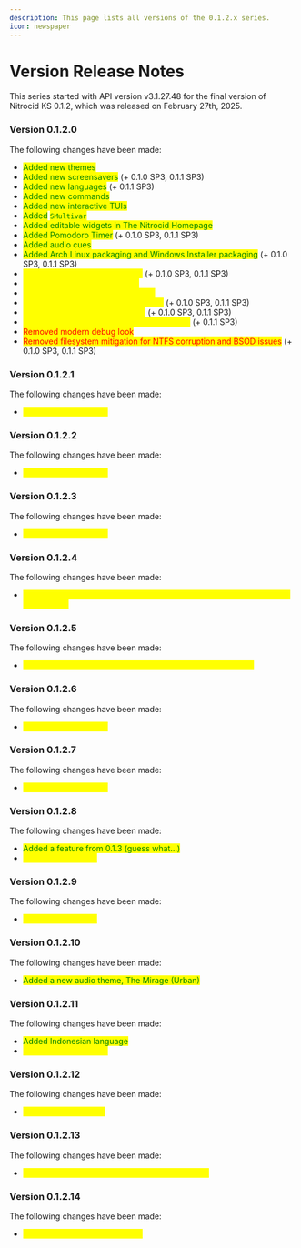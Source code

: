 ```yaml
---
description: This page lists all versions of the 0.1.2.x series.
icon: newspaper
---
```


# Version Release Notes

This series started with API version v3.1.27.48 for the final version of Nitrocid KS 0.1.2, which was released on February 27th, 2025.

### Version 0.1.2.0

The following changes have been made:

* <mark style="color:green;">Added new themes</mark>
* <mark style="color:green;">Added new screensavers</mark> (+ 0.1.0 SP3, 0.1.1 SP3)
* <mark style="color:green;">Added new languages</mark> (+ 0.1.1 SP3)
* <mark style="color:green;">Added new commands</mark>
* <mark style="color:green;">Added new interactive TUIs</mark>
* <mark style="color:green;">Added</mark> <mark style="color:green;"></mark><mark style="color:green;">`SMultivar`</mark>
* <mark style="color:green;">Added editable widgets in The Nitrocid Homepage</mark>
* <mark style="color:green;">Added Pomodoro Timer</mark> (+ 0.1.0 SP3, 0.1.1 SP3)
* <mark style="color:green;">Added audio cues</mark>
* <mark style="color:green;">Added Arch Linux packaging and Windows Installer packaging</mark> (+ 0.1.0 SP3, 0.1.1 SP3)
* <mark style="color:yellow;">Made the kernel more attractive</mark> (+ 0.1.0 SP3, 0.1.1 SP3)
* <mark style="color:yellow;">Refactored some API functions</mark>
* <mark style="color:yellow;">Separated cultures from languages</mark>
* <mark style="color:yellow;">Improvements in shutdown sequence</mark> (+ 0.1.0 SP3, 0.1.1 SP3)
* <mark style="color:yellow;">Themes now parse more quickly</mark> (+ 0.1.0 SP3, 0.1.1 SP3)
* <mark style="color:yellow;">Consolidated locale tools to Nitrocid.Locales</mark> (+ 0.1.1 SP3)
* <mark style="color:red;">Removed modern debug look</mark>
* <mark style="color:red;">Removed filesystem mitigation for NTFS corruption and BSOD issues</mark> (+ 0.1.0 SP3, 0.1.1 SP3)

### Version 0.1.2.1

The following changes have been made:

* <mark style="color:yellow;">General improvements</mark>

### Version 0.1.2.2

The following changes have been made:

* <mark style="color:yellow;">General improvements</mark>

### Version 0.1.2.3

The following changes have been made:

* <mark style="color:yellow;">General improvements</mark>

### Version 0.1.2.4

The following changes have been made:

* <mark style="color:yellow;">Fixed configuration system crash upon encountering no icons addon in Nitrocid Lite</mark>

### Version 0.1.2.5

The following changes have been made:

* <mark style="color:yellow;">Fixed crucial file manager TUIs getting stuck in empty folders</mark>

### Version 0.1.2.6

The following changes have been made:

* <mark style="color:yellow;">General improvements</mark>

### Version 0.1.2.7

The following changes have been made:

* <mark style="color:yellow;">General improvements</mark>

### Version 0.1.2.8

The following changes have been made:

* <mark style="color:green;">Added a feature from 0.1.3 (guess what...)</mark>
* <mark style="color:yellow;">Updated Terminaux</mark>

### Version 0.1.2.9

The following changes have been made:

* <mark style="color:yellow;">Updated Terminaux</mark>

### Version 0.1.2.10

The following changes have been made:

* <mark style="color:green;">Added a new audio theme, The Mirage (Urban)</mark>

### Version 0.1.2.11

The following changes have been made:

* <mark style="color:green;">Added Indonesian language</mark>
* <mark style="color:yellow;">General improvements</mark>

### Version 0.1.2.12

The following changes have been made:

* <mark style="color:yellow;">Fixed shutdown delay</mark>

### Version 0.1.2.13

The following changes have been made:

* <mark style="color:yellow;">Fixed a serious bug affecting the spinner selector</mark>

### Version 0.1.2.14

The following changes have been made:

* <mark style="color:yellow;">Made calendars more gorgeous</mark>
